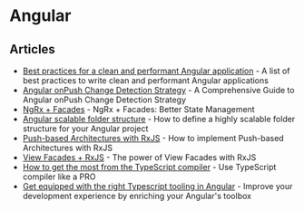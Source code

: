 # Angular

## Articles
- [Best practices for a clean and performant Angular application](https://www.freecodecamp.org/news/best-practices-for-a-clean-and-performant-angular-application-288e7b39eb6f) - A list of best practices to write clean and performant Angular applications
- [Angular onPush Change Detection Strategy](https://netbasal.com/a-comprehensive-guide-to-angular-onpush-change-detection-strategy-5bac493074a4) - A Comprehensive Guide to Angular onPush Change Detection Strategy
- [NgRx + Facades](https://thomasburlesonia.medium.com/ngrx-facades-better-state-management-82a04b9a1e39) - NgRx + Facades: Better State Management
- [Angular scalable folder structure](https://itnext.io/choosing-a-highly-scalable-folder-structure-in-angular-d987de65ec7) - How to define a highly scalable folder structure for your Angular project
- [Push-based Architectures with RxJS](https://thomasburlesonia.medium.com/push-based-architectures-with-rxjs-81b327d7c32d) - How to implement Push-based Architectures with RxJS
- [View Facades + RxJS](https://medium.com/angular-in-depth/angular-you-may-not-need-ngrx-e80546cc56ee) - The power of View Facades with RxJS
- [How to get the most from the TypeScript compiler](https://levelup.gitconnected.com/how-to-get-the-most-from-the-typescript-compiler-angular-aae7fb53e0cf) - Use TypeScript compiler like a PRO
- [Get equipped with the right Typescript tooling in Angular](https://levelup.gitconnected.com/get-equipped-with-the-right-typescript-tooling-angular-6f789e222b30) - Improve your development experience by enriching your Angular's toolbox